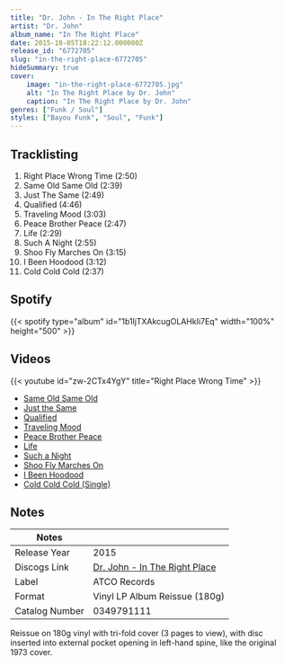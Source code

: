```yaml
---
title: "Dr. John - In The Right Place"
artist: "Dr. John"
album_name: "In The Right Place"
date: 2015-10-05T18:22:12.000000Z
release_id: "6772705"
slug: "in-the-right-place-6772705"
hideSummary: true
cover:
    image: "in-the-right-place-6772705.jpg"
    alt: "In The Right Place by Dr. John"
    caption: "In The Right Place by Dr. John"
genres: ["Funk / Soul"]
styles: ["Bayou Funk", "Soul", "Funk"]
---
```


## Tracklisting
1. Right Place Wrong Time (2:50)
2. Same Old Same Old (2:39)
3. Just The Same (2:49)
4. Qualified (4:46)
5. Traveling Mood (3:03)
6. Peace Brother Peace (2:47)
7. Life (2:29)
8. Such A Night (2:55)
9. Shoo Fly Marches On (3:15)
10. I Been Hoodood (3:12)
11. Cold Cold Cold (2:37)


## Spotify
{{< spotify type="album" id="1b1ljTXAkcugOLAHkIi7Eq" width="100%" height="500" >}}



## Videos
{{< youtube id="zw-2CTx4YgY" title="Right Place Wrong Time" >}}
- [Same Old Same Old](https://www.youtube.com/watch?v=R9FXjsc9uBs)
- [Just the Same](https://www.youtube.com/watch?v=aSfIvbQ39ZY)
- [Qualified](https://www.youtube.com/watch?v=ebnKMMqKMMc)
- [Traveling Mood](https://www.youtube.com/watch?v=ZBm_EW2qqAk)
- [Peace Brother Peace](https://www.youtube.com/watch?v=fPcIqqUhVtk)
- [Life](https://www.youtube.com/watch?v=03eYl97ZbUg)
- [Such a Night](https://www.youtube.com/watch?v=fj9lG30WzcA)
- [Shoo Fly Marches On](https://www.youtube.com/watch?v=xARxgZKQ0IE)
- [I Been Hoodood](https://www.youtube.com/watch?v=8abnes8TpW8)
- [Cold Cold Cold (Single)](https://www.youtube.com/watch?v=lO8RbsTX8Sg)

## Notes
| Notes          |             |
| ---------------| ----------- |
| Release Year   | 2015 |
| Discogs Link   | [Dr. John - In The Right Place](https://www.discogs.com/release/6772705-Dr-John-In-The-Right-Place) |
| Label          | ATCO Records |
| Format         | Vinyl LP Album Reissue (180g) |
| Catalog Number | 0349791111 |

Reissue on 180g vinyl with tri-fold cover (3 pages to view), with disc inserted into external pocket opening in left-hand spine,
like the original 1973 cover.
